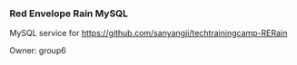 ### Red Envelope Rain MySQL
MySQL service for https://github.com/sanyangji/techtrainingcamp-RERain

Owner: group6
